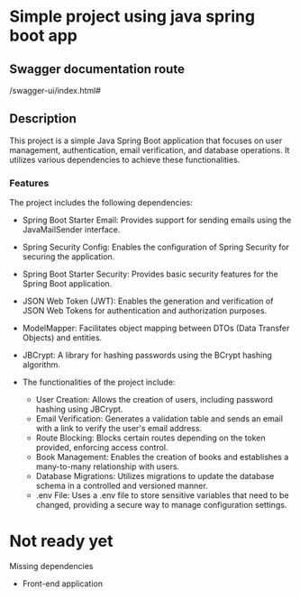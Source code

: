 # Simple project using java spring boot app


## Swagger documentation route

/swagger-ui/index.html#

## Description

This project is a simple Java Spring Boot application that focuses on user management, authentication, email verification, and database operations. It utilizes various dependencies to achieve these functionalities.

### Features

The project includes the following dependencies:

- Spring Boot Starter Email: Provides support for sending emails using the JavaMailSender interface.
- Spring Security Config: Enables the configuration of Spring Security for securing the application.
- Spring Boot Starter Security: Provides basic security features for the Spring Boot application.
- JSON Web Token (JWT): Enables the generation and verification of JSON Web Tokens for authentication and authorization purposes.
- ModelMapper: Facilitates object mapping between DTOs (Data Transfer Objects) and entities.
- JBCrypt: A library for hashing passwords using the BCrypt hashing algorithm.
 
- The functionalities of the project include:

    - User Creation: Allows the creation of users, including password hashing using JBCrypt.
    - Email Verification: Generates a validation table and sends an email with a link to verify the user's email address.
    - Route Blocking: Blocks certain routes depending on the token provided, enforcing access control.
    - Book Management: Enables the creation of books and establishes a many-to-many relationship with users.
    - Database Migrations: Utilizes migrations to update the database schema in a controlled and versioned manner.
    - .env File: Uses a .env file to store sensitive variables that need to be changed, providing a secure way to manage configuration settings.

# Not ready yet

Missing dependencies

- Front-end application
